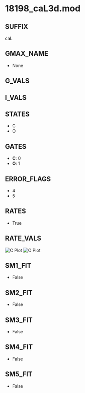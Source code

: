 # 18198_caL3d.mod

## SUFFIX

caL

## GMAX_NAME

- None

## G_VALS


## I_VALS


## STATES

- C
- O

## GATES

- **C**: 0
- **O**: 1

## ERROR_FLAGS

- 4
- 5

## RATES

- True

## RATE_VALS

![C Plot](/Users/pbozelos/Dropbox/icg-Chai-Panos/supermodels/output_markdown_files/Ca/18198_caL3d.mod/images/C.png)
![O Plot](/Users/pbozelos/Dropbox/icg-Chai-Panos/supermodels/output_markdown_files/Ca/18198_caL3d.mod/images/O.png)

## SM1_FIT

- False

## SM2_FIT

- False

## SM3_FIT

- False

## SM4_FIT

- False

## SM5_FIT

- False

